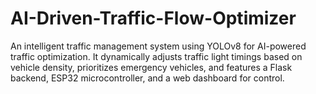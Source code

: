 # AI-Driven-Traffic-Flow-Optimizer
An intelligent traffic management system using YOLOv8 for AI-powered traffic optimization. It dynamically adjusts traffic light timings based on vehicle density, prioritizes emergency vehicles, and features a Flask backend, ESP32 microcontroller, and a web dashboard for control.

